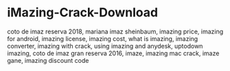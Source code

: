 # iMazing-Crack-Download
coto de imaz reserva 2018, mariana imaz sheinbaum, imazing price, imazing for android, imazing license, imazing cost, what is imazing, imazing converter, imazing with crack, using imazing and anydesk, uptodown imazing, coto de imaz gran reserva 2016, imaze, imazing mac crack, imaze gane, imazing discount code
